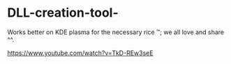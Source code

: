 # DLL-creation-tool-

Works better on KDE plasma for the necessary rice ™; we all love and share ^^.

https://www.youtube.com/watch?v=TkD-REw3seE
